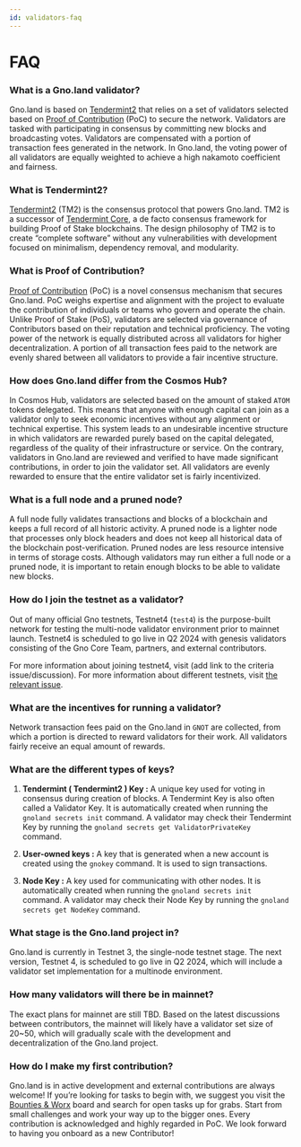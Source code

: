 ```yaml
---
id: validators-faq
---
```


# FAQ

### What is a Gno.land validator?

Gno.land is based on [Tendermint2](https://docs.gno.land/concepts/tendermint2) that relies on a set of validators selected based on [Proof of Contribution](https://docs.gno.land/concepts/proof-of-contribution) (PoC) to secure the network. Validators are tasked with participating in consensus by committing new blocks and broadcasting votes. Validators are compensated with a portion of transaction fees generated in the network. In Gno.land, the voting power of all validators are equally weighted to achieve a high nakamoto coefficient and fairness.

### What is Tendermint2?

[Tendermint2](https://docs.gno.land/concepts/tendermint2) (TM2) is the consensus protocol that powers Gno.land. TM2 is a successor of [Tendermint Core](https://github.com/tendermint/tendermint2), a de facto consensus framework for building Proof of Stake blockchains. The design philosophy of TM2 is to create “complete software” without any vulnerabilities with development focused on minimalism, dependency removal, and modularity.

### What is Proof of Contribution?

[Proof of Contribution](https://docs.gno.land/concepts/proof-of-contribution) (PoC) is a novel consensus mechanism that secures Gno.land. PoC weighs expertise and alignment with the project to evaluate the contribution of individuals or teams who govern and operate the chain. Unlike Proof of Stake (PoS), validators are selected via governance of Contributors based on their reputation and technical proficiency. The voting power of the network is equally distributed across all validators for higher decentralization. A portion of all transaction fees paid to the network are evenly shared between all validators to provide a fair incentive structure.

### How does Gno.land differ from the Cosmos Hub?

In Cosmos Hub, validators are selected based on the amount of staked `ATOM` tokens delegated. This means that anyone with enough capital can join as a validator only to seek economic incentives without any alignment or technical expertise. This system leads to an undesirable incentive structure in which validators are rewarded purely based on the capital delegated, regardless of the quality of their infrastructure or service. On the contrary, validators in Gno.land are reviewed and verified to have made significant contributions, in order to join the validator set. All validators are evenly rewarded to ensure that the entire validator set is fairly incentivized.

### What is a full node and a pruned node?

A full node fully validates transactions and blocks of a blockchain and keeps a full record of all historic activity. A pruned node is a lighter node that processes only block headers and does not keep all historical data of the blockchain post-verification. Pruned nodes are less resource intensive in terms of storage costs. Although validators may run either a full node or a pruned node, it is important to retain enough blocks to be able to validate new blocks.

### How do I join the testnet as a validator?

Out of many official Gno testnets, Testnet4 (`test4`) is the purpose-built network for testing the multi-node validator environment prior to mainnet launch. Testnet4 is scheduled to go live in Q2 2024 with genesis validators consisting of the Gno Core Team, partners, and external contributors.

For more information about joining testnet4, visit (add link to the criteria issue/discussion). For more information about different testnets, visit [the relevant issue](https://github.com/gnolang/hackerspace/issues/69).

### What are the incentives for running a validator?

Network transaction fees paid on the Gno.land in `GNOT` are collected, from which a portion is directed to reward validators for their work. All validators fairly receive an equal amount of rewards.

### What are the different types of keys?

1. **Tendermint ( Tendermint2 ) Key :** A unique key used for voting in consensus during creation of blocks. A Tendermint Key is also often called a Validator Key. It is automatically created when running the `gnoland secrets init` command. A validator may check their Tendermint Key by running the `gnoland secrets get ValidatorPrivateKey` command.

2. **User-owned keys :** A key that is generated when a new account is created using the `gnokey` command. It is used to sign transactions.

3. **Node Key :** A key used for communicating with other nodes. It is automatically created when running the `gnoland secrets init` command. A validator may check their Node Key by running the `gnoland secrets get NodeKey` command.

### What stage is the Gno.land project in?

Gno.land is currently in Testnet 3, the single-node testnet stage. The next version, Testnet 4, is scheduled to go live in Q2 2024, which will include a validator set implementation for a multinode environment.

### How many validators will there be in mainnet?

The exact plans for mainnet are still TBD. Based on the latest discussions between contributors, the mainnet will likely have a validator set size of 20~50, which will gradually scale with the development and decentralization of the Gno.land project.

### How do I make my first contribution?

Gno.land is in active development and external contributions are always welcome! If you’re looking for tasks to begin with, we suggest you visit the [Bounties & Worx](https://github.com/orgs/gnolang/projects/35/views/3) board and search for open tasks up for grabs. Start from small challenges and work your way up to the bigger ones. Every contribution is acknowledged and highly regarded in PoC. We look forward to having you onboard as a new Contributor!
